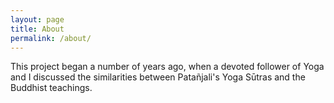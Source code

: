 ```yaml
---
layout: page
title: About
permalink: /about/
---
```


This project began a number of years ago, when a devoted follower of Yoga and I discussed the similarities between Patañjali's Yoga Sūtras and the Buddhist teachings.
